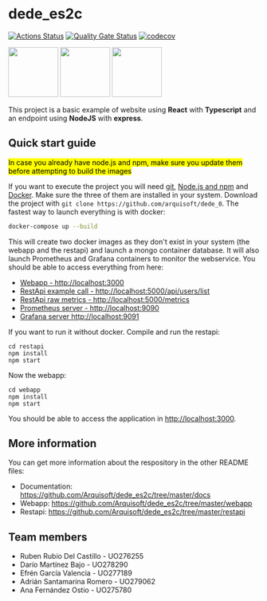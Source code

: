 # dede_es2c

[![Actions Status](https://github.com/Arquisoft/dede_es2c/actions/workflows/asw2122.yml/badge.svg)](https://github.com/Arquisoft/dede_es2c/actions/workflows/asw2122.yml)
[![Quality Gate Status](https://sonarcloud.io/api/project_badges/measure?project=Arquisoft_dede_es2c&metric=alert_status)](https://sonarcloud.io/summary/overall?id=Arquisoft_dede_es2c)
[![codecov](https://codecov.io/gh/arquisoft/dede_0/branch/master/graph/badge.svg?token=VN4XG9NTRO)](https://app.codecov.io/gh/Arquisoft/dede_es2c)

<p float="left">
<img src="https://blog.wildix.com/wp-content/uploads/2020/06/react-logo.jpg" height="100">
<img src="https://miro.medium.com/max/1200/0*RbmfNyhuBb8G3LWh.png" height="100">
<img src="https://miro.medium.com/max/365/1*Jr3NFSKTfQWRUyjblBSKeg.png" height="100">
</p>


This project is a basic example of website using **React** with **Typescript** and an endpoint using **NodeJS** with **express**.

## Quick start guide
<mark>In case you already have node.js and npm, make sure you update them before attempting to build the images</mark>

If you want to execute the project you will need [git](https://git-scm.com/downloads), [Node.js and npm](https://www.npmjs.com/get-npm) and [Docker](https://docs.docker.com/get-docker/). Make sure the three of them are installed in your system. Download the project with `git clone https://github.com/arquisoft/dede_0`. The fastest way to launch everything is with docker:
```bash
docker-compose up --build
```
This will create two docker images as they don't exist in your system (the webapp and the restapi) and launch a mongo container database. It will also launch Prometheus and Grafana containers to monitor the webservice. You should be able to access everything from here:
 - [Webapp - http://localhost:3000](http://localhost:3000)
 - [RestApi example call - http://localhost:5000/api/users/list](http://localhost:5000/api/users/list)
 - [RestApi raw metrics - http://localhost:5000/metrics](http://localhost:5000/metrics)
 - [Prometheus server - http://localhost:9090](http://localhost:9090)
 - [Grafana server http://localhost:9091](http://localhost:9091)
 
If you want to run it without docker. Compile and run the restapi:
```shell
cd restapi
npm install
npm start
```

Now the webapp:

```shell
cd webapp
npm install
npm start
```

You should be able to access the application in [http://localhost:3000](http://localhost:3000).

## More information
You can get more information about the respository in the other README files:
- Documentation: https://github.com/Arquisoft/dede_es2c/tree/master/docs
- Webapp: https://github.com/Arquisoft/dede_es2c/tree/master/webapp
- Restapi: https://github.com/Arquisoft/dede_es2c/tree/master/restapi

## Team members
   - Ruben Rubio Del Castillo - UO276255
   - Darío Martínez Bajo - UO278290
   - Efrén García Valencia - UO277189
   - Adrián Santamarina Romero - UO279062
   - Ana Fernández Ostio - UO275780
